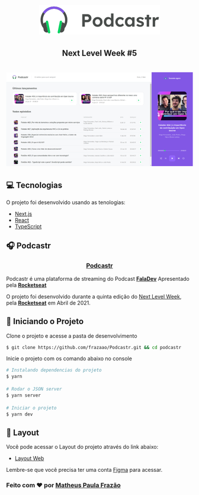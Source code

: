 <h1 align="center">
    <img src="./.github/logo.svg" alt="">
</h1>
<h2 align="center">Next Level Week #5</h2>
<h1 align="center">
    <img src="./.github/Podcastr.PNG" alt="Home | Podcastr">
</h1>

## 💻 Tecnologias

O projeto foi desenvolvido usando as tenologias:
- [Next.js](https://nextjs.org/)
- [React](https://reactjs.org)
- [TypeScript](https://www.typescriptlang.org/)

## 🎧 Podcastr

<h3 align="center">
<a href="https://podcastr-orpin-xi.vercel.app/">Podcastr</a>
</h3>

Podcastr é uma plataforma de streaming do Podcast **[FalaDev](https://open.spotify.com/show/3TNsKUGlP9YbV1pgy3ACrW)**
Apresentado pela **[Rocketseat]((https://github.com/Rocketseat))**

O projeto foi desenvolvido durante a quinta edição do [Next Level Week](https://nextlevelweek.com/), pela **[Rocketseat]((https://github.com/Rocketseat))** em Abril de 2021.

## 🚀 Iniciando o Projeto

Clone o projeto e acesse a pasta de desenvolvimento

```bash
$ git clone https://github.com/frazaao/Podcastr.git && cd podcastr
```

Inicie o projeto com os comando abaixo no console
```bash
# Instalando dependencias do projeto
$ yarn

# Rodar o JSON server
$ yarn server

# Iniciar o projeto
$ yarn dev
```

## 🔖 Layout

Você pode acessar o Layout do projeto através do link abaixo:

- [Layout Web](https://www.figma.com/file/UwFEntsHpHYJlHNQAQr4gA/Podcastr?node-id=160%3A2761) 

Lembre-se que você precisa ter uma conta [Figma](http://figma.com/) para acessar.

<h3>
    Feito com ❤️ por <a href="https://www.linkedin.com/feed/">Matheus Paula Frazão</a>
</h3>
